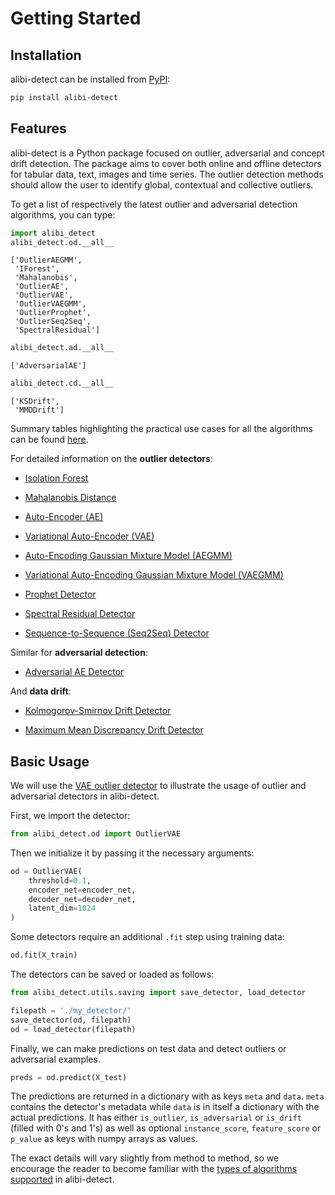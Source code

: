 # Getting Started

## Installation

alibi-detect can be installed from [PyPI](https://pypi.org/project/alibi-detect/):

```bash
pip install alibi-detect
```

## Features

alibi-detect is a Python package focused on outlier, adversarial and concept drift detection. The package aims to cover both online and offline detectors for tabular data, text, images and time series. The outlier detection methods should allow the user to identify global, contextual and collective outliers.

To get a list of respectively the latest outlier and adversarial detection algorithms, you can type:

```python
import alibi_detect
alibi_detect.od.__all__
```

```
['OutlierAEGMM',
 'IForest',
 'Mahalanobis',
 'OutlierAE',
 'OutlierVAE',
 'OutlierVAEGMM',
 'OutlierProphet',
 'OutlierSeq2Seq',
 'SpectralResidual']
```

```python
alibi_detect.ad.__all__
```

```
['AdversarialAE']
```

```python
alibi_detect.cd.__all__
```

```
['KSDrift',
 'MMDDrift']
```

Summary tables highlighting the practical use cases for all the algorithms can be found [here](../overview/algorithms.md).

For detailed information on the **outlier detectors**:

* [Isolation Forest](../methods/iforest.ipynb)

* [Mahalanobis Distance](../methods/mahalanobis.ipynb)
    
* [Auto-Encoder (AE)](../methods/ae.ipynb)

* [Variational Auto-Encoder (VAE)](../methods/vae.ipynb)

* [Auto-Encoding Gaussian Mixture Model (AEGMM)](../methods/aegmm.ipynb)

* [Variational Auto-Encoding Gaussian Mixture Model (VAEGMM)](../methods/vaegmm.ipynb)
    
* [Prophet Detector](../methods/prophet.ipynb)
    
* [Spectral Residual Detector](../methods/sr.ipynb)
    
* [Sequence-to-Sequence (Seq2Seq) Detector](../methods/seq2seq.ipynb)

Similar for **adversarial detection**:

* [Adversarial AE Detector](../methods/adversarialae.ipynb)

And **data drift**:
    
* [Kolmogorov-Smirnov Drift Detector](../methods/ksdrift.ipynb)

* [Maximum Mean Discrepancy Drift Detector](../methods/mmddrift.ipynb)


## Basic Usage

We will use the [VAE outlier detector](../methods/vae.ipynb) to illustrate the usage of outlier and adversarial detectors in alibi-detect.

First, we import the detector:

```python
from alibi_detect.od import OutlierVAE
```

Then we initialize it by passing it the necessary arguments:

```python
od = OutlierVAE(
    threshold=0.1,
    encoder_net=encoder_net,
    decoder_net=decoder_net,
    latent_dim=1024
)
```

Some detectors require an additional `.fit` step using training data:

```python
od.fit(X_train)
```

The detectors can be saved or loaded as follows:

```python
from alibi_detect.utils.saving import save_detector, load_detector

filepath = './my_detector/'
save_detector(od, filepath)
od = load_detector(filepath)
```

Finally, we can make predictions on test data and detect outliers or adversarial examples.

```python
preds = od.predict(X_test)
```

The predictions are returned in a dictionary with as keys `meta` and `data`. `meta` contains the detector's metadata while `data` is in itself a dictionary with the actual predictions. It has either `is_outlier`, `is_adversarial` or `is_drift` (filled with 0's and 1's) as well as optional `instance_score`, `feature_score` or `p_value` as keys with numpy arrays as values.

The exact details will vary slightly from method to method, so we encourage the reader to become
familiar with the [types of algorithms supported](../overview/algorithms.md) in alibi-detect.